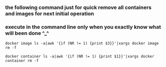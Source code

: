 ### the following command just for quick remove all containers and images for next initial operation
### execute in the command line only when you exactly know what will been done  ^_^

```
docker image ls -a|awk '{if (NR != 1) {print $3}}'|xargs docker image rm -f

docker container ls -a|awk '{if (NR != 1) {print $1}}'|xargs docker container rm -f
```
